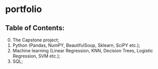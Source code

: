 # portfolio  
## Table of Contents:
0. The Capstone project;
1. Python (Pandas, NumPY, BeautifulSoup, Sklearn, SciPY etc.);
2. Machine learning (Linear Regression, KNN, Decision Trees, Logistic Regression, SVM etc.);
3. SQL;

